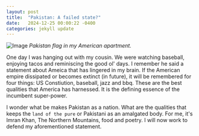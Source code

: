 ```yaml
---
layout: post
title:  "Pakistan: A failed state?"
date:   2024-12-25 00:00:22 -0400
categories: jekyll update
---
```


![Image]({{site.baseurl}}/assets/images/pak.jpg)
*Pakistan flag in my American apartment.*

 One day I was hanging out with my cousin. We were watching baseball, enjoying tacos and reminiscing the good ol' days. I remember he said a statement about Ameica that has lingered in my brain. If the American empire dissipated or becomes extinct (in future), it will be remembered for four things: US Constiution, baseball, jazz and bbq.  These are the best qualities that America has harnessed. It is the defining essence of the incumbent super-power. 

 I wonder what be makes Pakistan as a nation. What are the qualities that keeps the `land of the pure` or Pakistani as an amalgated body. For me, it's Imran Khan, The Northern Mountains, food and poetry. I will now work to defend my aforementioned statement.